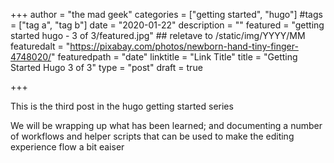 +++
author = "the mad geek"
categories = ["getting started", "hugo"]
#tags = ["tag a", "tag b"]
date = "2020-01-22"
description = "" 
featured = "getting started hugo - 3 of 3/featured.jpg" ## reletave to /static/img/YYYY/MM
featuredalt = "https://pixabay.com/photos/newborn-hand-tiny-finger-4748020/"
featuredpath = "date"
linktitle = "Link Title"
title = "Getting Started Hugo 3 of 3"
type = "post"
draft = true

+++

This is the third post in the hugo getting started series

We will be wrapping up what has been learned; and documenting a number of workflows and helper scripts that can be used to make the editing experience flow a bit eaiser